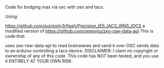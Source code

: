 Code for bridging max via osc with zeo and tacs.

Using:

https://github.com/quicksilv3rflash/Precision_tES_tACS_tRNS_tDCS
a modified version of https://github.com/openyou/zeo-raw-data-api
This is code that:

uses zeo-raw-data-api to read brainwaves and send it over OSC
sends data to an arduino controlling a tacs device.
DISCLAIMER: I claim no copyright or ownership of any of this code. This code has NOT been tested, and you use it ENTIRELY AT YOUR OWN RISK.